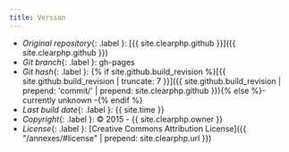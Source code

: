 ```yaml
---
title: Version
---
```


* _Original repository_{: .label }: [{{ site.clearphp.github }}]({{ site.clearphp.github }})
* _Git branch_{: .label }: gh-pages
* _Git hash_{: .label }: {% if site.github.build_revision %}[{{ site.github.build_revision | truncate: 7 }}]({{ site.github.build_revision | prepend: 'commit/' | prepend: site.clearphp.github }}){% else %}- currently unknown -{% endif %}
* _Last build date_{: .label }: {{ site.time }}
* _Copyright_{: .label }: &copy; 2015 - {{ site.clearphp.owner }}
* _License_{: .label }: [Creative Commons Attribution License]({{ "/annexes/#license" | prepend: site.clearphp.url }})
